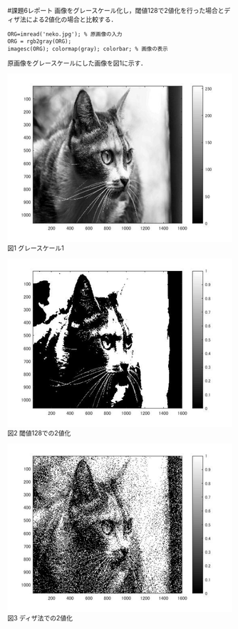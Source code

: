 #課題6レポート
画像をグレースケール化し，閾値128で2値化を行った場合とディザ法による2値化の場合と比較する．

    ORG=imread('neko.jpg'); % 原画像の入力
    ORG = rgb2gray(ORG);
    imagesc(ORG); colormap(gray); colorbar; % 画像の表示

原画像をグレースケールにした画像を図1に示す．

![グレースケール](https://github.com/natorinep/my_image_processing/blob/master/image/6_1.jpg)  
図1 グレースケール1  

![閾値128での2値化](https://github.com/natorinep/my_image_processing/blob/master/image/6_2.jpg)  
図2 閾値128での2値化  

![ディザ法による2値化](https://github.com/natorinep/my_image_processing/blob/master/image/6_3.jpg)  
図3 ディザ法での2値化   
